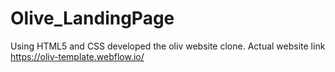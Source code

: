 # Olive_LandingPage
Using HTML5 and CSS developed the oliv website clone.
Actual website link
https://oliv-template.webflow.io/

